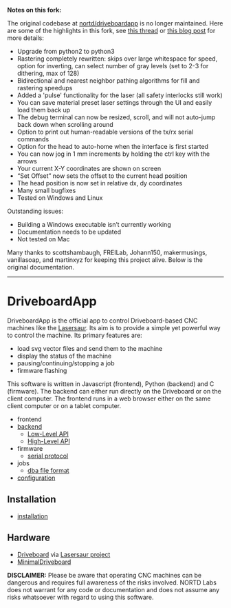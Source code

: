 **Notes on this fork:**

The original codebase at [nortd/driveboardapp](https://github.com/nortd/driveboardapp) is no longer maintained. Here are some of the highlights in this fork, see [this thread](https://groups.google.com/g/lasersaur/c/n54LNN86H-c) or [this blog post](https://theshamblog.com/software-mods-to-the-lasersaur/) for more details:
* Upgrade from python2 to python3
* Rastering completely rewritten: skips over large whitespace for speed, option for inverting, can select number of gray levels (set to 2-3 for dithering, max of 128)
* Bidirectional and nearest neighbor pathing algorithms for fill and rastering speedups
* Added a 'pulse' functionality for the laser (all safety interlocks still work)
* You can save material preset laser settings through the UI and easily load them back up
* The debug terminal can now be resized, scroll, and will not auto-jump back down when scrolling around
* Option to print out human-readable versions of the tx/rx serial commands
* Option for the head to auto-home when the interface is first started
* You can now jog in 1 mm increments by holding the ctrl key with the arrows
* Your current X-Y coordinates are shown on screen
* “Set Offset” now sets the offset to the current head position
* The head position is now set in relative dx, dy coordinates
* Many small bugfixes
* Tested on Windows and Linux

Outstanding issues:
* Building a Windows executable isn’t currently working
* Documentation needs to be updated
* Not tested on Mac

Many thanks to scottshambaugh, FREILab, Johann150, makermusings, vanillasoap, and martinxyz for keeping this project alive. Below is the original documentation.

-------------

DriveboardApp
=============

DriveboardApp is the official app to control Driveboard-based CNC machines like the [Lasersaur](http://lasersaur.com). Its aim is to provide a simple yet powerful way to control the machine. Its primary features are:

- load svg vector files and send them to the machine
- display the status of the machine
- pausing/continuing/stopping a job
- firmware flashing

This software is written in Javascript (frontend), Python (backend) and C (firmware). The backend can either run directly on the Driveboard or on the client computer. The frontend runs in a web browser either on the same client computer or on a tablet computer.

- frontend
- [backend](docs/backend.md)
  - [Low-Level API](docs/api_low.md)
  - [High-Level API](docs/api_high.md)
- firmware
  - [serial protocol](docs/protocol.md)
- jobs
  - [dba file format](docs/dba.md)
- [configuration](docs/configure.md)


Installation
------------
- [installation](docs/install.md)

Hardware
--------
- [Driveboard](https://github.com/nortd/lasersaur/wiki/driveboard) via [Lasersaur project](http://www.lasersaur.com)
- [MinimalDriveboard](docs/minimaldriveboard.md)


**DISCLAIMER:** Please be aware that operating CNC machines can be dangerous and requires full awareness of the risks involved. NORTD Labs does not warrant for any code or documentation and does not assume any risks whatsoever with regard to using this software.

